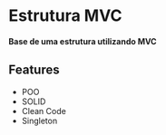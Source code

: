 # Estrutura MVC 

#### Base de uma estrutura utilizando MVC


## Features

- POO
- SOLID
- Clean Code
- Singleton

